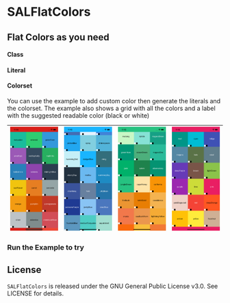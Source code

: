 # SALFlatColors

## Flat Colors as you need
#### Class
#### Literal
#### Colorset

You can use the example to add custom color then generate the literals and the colorset.
The example also shows a grid with all the colors and a label with the suggested readable color (black or white)


|![Screen 1](Screens/s1.png)|![Screen 2](Screens/s2.png)|![Screen 3](Screens/s3.png)|![Screen 4](Screens/s4.png)|
| --- | --- | --- | --- |

### Run the Example to try

## License

`SALFlatColors` is released under the GNU General Public License v3.0. See LICENSE for details.
